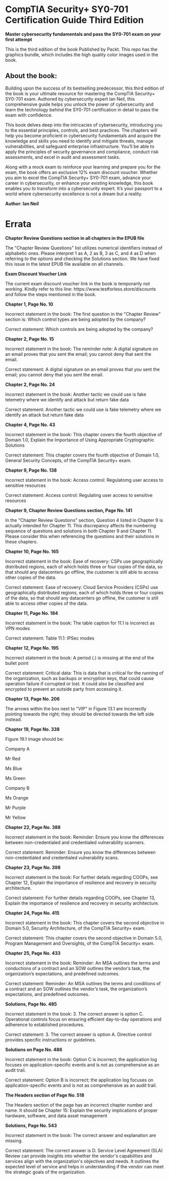 <H1> CompTIA Security+ SY0-701 Certification Guide Third Edition </H1>

<b>Master cybersecurity fundamentals and pass the SY0-701 exam on your first attempt </b>

<p>This is the third edition of the book Published by Packt. This repo has the graphics bundle, which includes the high quality color images used in the book.</p>

<H2> About the book: </H2>
<p>
Building upon the success of its bestselling predecessor, this third edition of the book is your ultimate resource for mastering the CompTIA Security+ SY0-701 exam. Authored by cybersecurity expert Ian Neil, this comprehensive guide helps you unlock the power of cybersecurity and learn the technology behind the SY0-701 certification in detail to pass the exam with confidence.

This book delves deep into the intricacies of cybersecurity, introducing you to the essential principles, controls, and best practices. The chapters will help you become proficient in cybersecurity fundamentals and acquire the knowledge and skills you need to identify and mitigate threats, manage vulnerabilities, and safeguard enterprise infrastructure. You’ll be able to apply the principles of security governance and compliance, conduct risk assessments, and excel in audit and assessment tasks.

Along with a mock exam to reinforce your learning and prepare you for the exam, the book offers an exclusive 12% exam discount voucher.
Whether you aim to excel the CompTIA Security+ SY0-701 exam, advance your career in cybersecurity, or enhance your existing knowledge, this book enables you to transform into a cybersecurity expert. It’s your passport to a world where cybersecurity excellence is not a dream but a reality.
</p>

<b>Author</b>:
<b>Ian Neil</b>

<H1> Errata </H1>

<p><b>Chapter Review Questions section in all chapters in the EPUB file</b></p>
<p>The "Chapter Review Questions" list utilizes numerical identifiers instead of alphabetic ones. Please interpret 1 as A, 2 as B, 3 as C, and 4 as D when referring to the options and checking the Solutions section. We have fixed this issue in the latest EPUB file available on all channels.</p>

<p><b>Exam Discount Voucher Link</b></p>
<p>The current exam discount voucher link in the book is temporarily not working. Kindly refer to this line: https://www.testforless.store/discounts and follow the steps mentioned in the book.</p>

<p><b>Chapter 1, Page No. 10</b></p>
<p>Incorrect statement in the book: The first question in the "Chapter Review" section is: Which control types are being adopted by the company?</p>
<p>Correct statement: Which controls are being adopted by the company?</p>

<p><b>Chapter 2, Page No. 15</b></p>
<p>Incorrect statement in the book: The reminder note: A digital signature on an email proves that you sent the email; you cannot deny that sent the email.</p>
<p>Correct statement: A digital signature on an email proves that you sent the email; you cannot deny that you sent the email.</p>

<p><b>Chapter 2, Page No. 24</b></p>
<p>Incorrect statement in the book: Another tactic we could use is fake telemetry where we identify and attack but return fake data</p>
<p>Correct statement: Another tactic we could use is fake telemetry where we identify an attack but return fake data </p>

<p><b>Chapter 4, Page No. 43</b></p>
<p>Incorrect statement in the book: This chapter covers the fourth objective of Domain 1.0, Explain the Importance of Using Appropriate Cryptographic Solutions </p>
<p>Correct statement: This chapter covers the fourth objective of Domain 1.0, General Security Concepts, of the CompTIA Security+ exam.</p
                                                                                                                                         
<p><b>Chapter 9, Page No. 138</b></p>
<p>Incorrect statement in the book: Access control: Regulatomg user access to sensitive resources</p>
<p>Correct statement: Access control: Regulating user access to sensitive resources</p>                                                                                                                                         
<p><b>Chapter 9, Chapter Review Questions section, Page No. 141</b></p>
<p>In the "Chapter Review Questions" section, Question 4 listed in Chapter 9 is actually intended for Chapter 11. This discrepancy affects the numbering sequence of questions and solutions in both Chapter 9 and Chapter 11. Please consider this when referencing the questions and their solutions in these chapters.</p> 

<p><b>Chapter 10, Page No. 165</b></p>
<p>Incorrect statement in the book: Ease of recovery: CSPs use geographically distributed regions, each of which holds three or four copies of the data, so that should any datacenters go offline, the customer is still able to access other copies of the data.</p>
<p>Correct statement: Ease of recovery: Cloud Service Providers (CSPs) use geographically distributed regions, each of which holds three or four copies of the data, so that should any datacenters go offline, the customer is still able to access other copies of the data.</p>

<p><b>Chapter 11, Page No. 184</b></p>
<p>Incorrect statement in the book: The table caption for 11.1 is incorrect as VPN modes</p>
<p>Correct statement: Table 11.1: IPSec modes</p>

<p><b>Chapter 12, Page No. 195</b></p>
<p>Incorrect statement in the book: A period (.) is missing at the end of the bullet point</p>
<p>Correct statement: Critical data: This is data that is critical for the running of the organization, such as backups or encryption keys, that could cause operation failure if corrupted or lost. It could also be classified and encrypted to prevent an outside party from accessing it.</p>

<p><b>Chapter 13, Page No. 206</b></p>
<p> The arrows within the box next to "VIP" in Figure 13.1 are incorrectly pointing towards the right; they should be directed towards the left side instead.</p>

<p><b>Chapter 19, Page No. 338</b></p>
<p>Figure 19.1 image should be:</p>
<p>Company A</p>
<p>Mr Red</p>
<p>Ms Blue</p>
<p>Ms Green</p>
<p>Company B</p>
<p>Ms Orange</p>
<p>Mr Purple</p>
<p>Mr Yellow</p>

<p><b>Chapter 22, Page No. 388</b></p>
<p>Incorrect statement in the book: Reminder: Ensure you know the differences between non-credentialed and credentialed vulnerability scanners.</p>
<p>Correct statement: Reminder: Ensure you know the differences between non-credentialed and credentialed vulnerability scans.</p>

<p><b>Chapter 23, Page No. 398</b></p>
<p>Incorrect statement in the book: For further details regarding COOPs, see Chapter 12, Explain the importance of resilience and recovery in security architecture.</p>
<p>Correct statement: For further details regarding COOPs, see Chapter 13, Explain the importance of resilience and recovery in security architecture.</p>

<p><b>Chapter 24, Page No. 415</b></p>
<p>Incorrect statement in the book: This chapter covers the second objective in Domain 5.0, Security Architecture, of the CompTIA Security+ exam.</p>
<p>Correct statement: This chapter covers the second objective in Domain 5.0, Program Management and Oversights, of the CompTIA Security+ exam.</p>
                                                                                                                                                                                                                  
<p><b>Chapter 25, Page No. 433</b></p>
<p>Incorrect statement in the book: Reminder: An MSA outlines the terms and conductions of a contract and an SOW outlines the vendor’s task, the organization’s expectations, and predefined outcomes.</p>
<p>Correct statement: Reminder: An MSA outlines the terms and conditions of a contract and an SOW outlines the vendor’s task, the organization’s expectations, and predefined outcomes.</p>

<p><b>Solutions, Page No. 485</b></p>
<p>Incorrect statement in the book: 3. The correct answer is option C. Operational controls focus on ensuring efficient day-to-day operations and adherence to established procedures.</p>
<p>Correct statement: 3. The correct answer is option A. Directive control provides specific instructions or guidelines.</p>

<p><b>Solutions on Page No. 486</b></p>
<p>Incorrect statement in the book: Option C is incorrect; the application log focuses on application-specific events and is not as comprehensive as an audit trail.</p>
<p>Correct statement: Option B is incorrect; the application log focuses on application-specific events and is not as comprehensive as an audit trail. </p>

<p><b>The Headers section of Page No. 518</b></p>
<p>The Headers section of the page has an incorrect chapter number and name. It should be Chapter 15:  Explain the security implications of proper hardware, software, and data asset management</p>

<p><b>Solutions, Page No. 543</b></p>
<p>Incorrect statement in the book: The correct answer and explanation are missing.</p>
<p>Correct statement: The correct answer is D. Service Level Agreement (SLA) Review can provide insights into whether the vendor's capabilities and services align with the organization's objectives and needs. It outlines the expected level of service and helps in understanding if the vendor can meet the strategic goals of the organization.</p>
